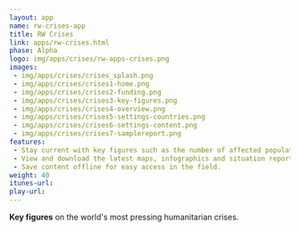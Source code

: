 ```yaml
---
layout: app
name: rw-crises-app
title: RW Crises
link: apps/rw-crises.html
phase: Alpha
logo: img/apps/crises/rw-apps-crises.png
images:
 - img/apps/crises/crises_splash.png
 - img/apps/crises/crises1-home.png
 - img/apps/crises/crises2-funding.png
 - img/apps/crises/crises3-key-figures.png
 - img/apps/crises/crises4-overview.png
 - img/apps/crises/crises5-settings-countries.png
 - img/apps/crises/crises6-settings-content.png
 - img/apps/crises/crises7-samplereport.png
features:
 - Stay current with key figures such as the number of affected population and funding status.
 - View and download the latest maps, infographics and situation reports.
 - Save content offline for easy access in the field.
weight: 40
itunes-url:
play-url:
---
```


**Key figures** on the world's most pressing humanitarian crises.
